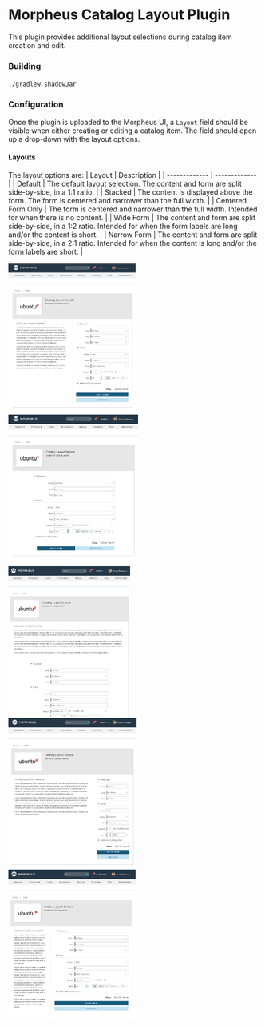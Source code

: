 # Morpheus Catalog Layout Plugin

This plugin provides additional layout selections during catalog item creation and edit.

### Building
`./gradlew shadowJar`

### Configuration
Once the plugin is uploaded to the Morpheus UI, a `Layout` field should be visible when either creating or editing a catalog item. The field should open up a drop-down with the layout options.

#### Layouts
The layout options are:
| Layout  | Description |
| ------------- | ------------- |
| Default | The default layout selection. The content and form are split side-by-side, in a 1:1 ratio. |
| Stacked | The content is displayed above the form. The form is centered and narrower than the full width. |
| Centered Form Only | The form is centered and narrower than the full width. Intended for when there is no content. |
| Wide Form | The content and form are split side-by-side, in a 1:2 ratio. Intended for when the form labels are long and/or the content is short. |
| Narrow Form | The content and form are split side-by-side, in a 2:1 ratio. Intended for when the content is long and/or the form labels are short. |


<img src="/src/assets/images/catalog-layout-default.png" height="300" />
<img src="/src/assets/images/catalog-layout-center.png" height="300" />
<img src="/src/assets/images/catalog-layout-stacked.png" height="300" />
<img src="/src/assets/images/catalog-layout-narrow.png" height="300" />
<img src="/src/assets/images/catalog-layout-wide.png" height="300" />